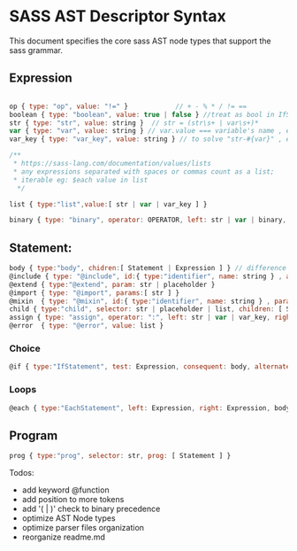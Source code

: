 # SASS AST Descriptor Syntax
  
This document specifies the core sass AST node types that support the sass grammar.

## Expression

```js

op { type: "op", value: "!=" }            // + - % * / != ==
boolean { type: "boolean", value: true | false } //treat as bool in IfStatement -> test
str { type: "str", value: string }  // str = (str\s+ | var\s+)*
var { type: "var", value: string } // var.value === variable's name , expression deleted after evaluation
var_key { type: "var_key", value: string } // to solve "str-#{var}" , expression replaced after evaluation

/**
 * https://sass-lang.com/documentation/values/lists
 * any expressions separated with spaces or commas count as a list;
 * iterable eg: $each value in list
  */

list { type:"list",value:[ str | var | var_key ] }

binary { type: "binary", operator: OPERATOR, left: str | var | binary, right: str | var | binary } // + | - | * | /
```

## Statement:

```js
body { type:"body", chidren:[ Statement | Expression ] } // difference between body and child: child contains selector
@include { type: "@include", id:{ type:"identifier", name: string } , args: [ str | var | binary ] }
@extend { type:"@extend", param: str | placeholder }
@import { type: "@import", params:[ str ] }
@mixin  { type: "@mixin", id:{ type:"identifier", name: string } , params: [ var | assign ], body: body }
child { type:"child", selector: str | placeholder | list, children: [ Statement | Expression ] }
assign { type: "assign", operator: ":", left: str | var | var_key, right: list }
@error  { type: "@error", value: list }
```

### Choice

```js
@if { type:"IfStatement", test: Expression, consequent: body, alternate: IfStatement | body | null }

```

### Loops



```js
@each { type:"EachStatement", left: Expression, right: Expression, body }
```
## Program

```js
prog { type:"prog", selector: str, prog: [ Statement ] }
```
Todos: 

* add keyword @function
* add position to more tokens
* add '( | )' check to binary precedence
* optimize AST Node types
* optimize parser files organization
* reorganize readme.md
